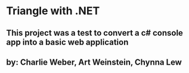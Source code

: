 # Triangle with .NET

## This project was a test to convert a c# console app into a basic web application

## by: Charlie Weber, Art Weinstein, Chynna Lew